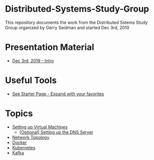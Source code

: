 # Distributed-Systems-Study-Group

This repository documents the work from the Distributed Sstems Study Group organized by Gerry Seidman and started Dec 3rd, 2010

# Presentation Material

*  [Dec 3rd, 2019 - Intro](presentations/Intro-12-03-19.pdf)

# Useful Tools

* [See Starter Page - Expand with your favorites](tools/README.md)

# Topics

* [Setting up Virtual Machines](vms/README.md)
    * [[Optional] Setting up the DNS Server](dns/README.md)
* [Network Topology](setup/networkTopology.md)
* [Docker](docker/README.md)
* [Kubernetes](kubernetes/README.md)
* [Kafka](kafka/README.md)
